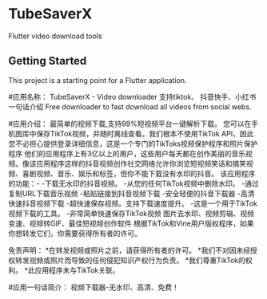# TubeSaverX

Flutter video download tools

## Getting Started

This project is a starting point for a Flutter application.

#应用名称：
TubeSaverX - Video downloader 支持tiktok、 抖音快手、小红书
一句话介绍
Free downloader to fast download all videos from social webs.

#应用介绍：
最简单的视频下载,支持99%短视频平台一键解析下载。
您可以在手机图库中保存TikTok视频，并随时离线查看。我们根本不使用TikTok API，因此您不必担心提供登录详细信息，这是一个专门的TikToks视频保护程序和照片保护程序
他们的应用程序上有3亿以上的用户，这些用户每天都在创作美丽的音乐视频。像该应用程序这样的抖音视频创作社交网络允许你浏览短视频笑话和搞笑视频、喜剧视频、音乐、娱乐和标签，但你不能下载没有水印的抖音。
该应用程序的功能：-
-下载无水印的抖音视频。
-从您的任何TikTok视频中删除水印。
-通过复制URL下载音乐视频
-粘贴链接到抖音视频下载
-安全轻便的抖音下载器
-高清快速抖音视频下载
-超快速保存视频。支持下载速度提升。
-这是一个用于TikTok视频下载的工具。
-非常简单快速保存TikTok视频
图片去水印、视频剪辑、视频变速、视频转GIF、最佳短视频创作软件
根据TikTok和Vine用户版权程序，如果你想转发它们，你需要获得所有者的许可。

免责声明：
*在转发视频或照片之前，请获得所有者的许可。
*我们不对因未经授权转发视频或照片而导致的任何侵犯知识产权行为负责。
*我们尊重TikTok的权利。
*此应用程序未与TikTok关联。

#应用一句话简介：
视频下载器-无水印、高清、免费！

